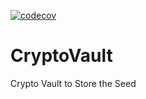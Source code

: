 [![codecov](https://codecov.io/gh/npmulder/CryptoVault/branch/main/graph/badge.svg?token=1DJ6VLLDVP)](https://codecov.io/gh/npmulder/CryptoVault)
# CryptoVault
Crypto Vault to Store the Seed
